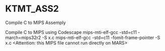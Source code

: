 # KTMT_ASS2
Compile C to MIPS Assemply

Compile C to MIPS using Codescape
mips-mti-elf-gcc -std=c11 -march=mips32r2 -S x.c
mips-mti-elf-gcc -std=c11 -fomit-frame-pointer -S x.c
<Attention: this MIPS file cannot run directly on MARS>